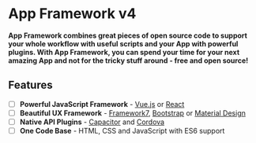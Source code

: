 # App Framework v4

**App Framework combines great pieces of open source code to support your whole workflow with useful scripts and your App with powerful plugins. With App Framework, you can spend your time for your next amazing App and not for the tricky stuff around - free and open source!**


## Features

- [ ] **Powerful JavaScript Framework** - [Vue.js](https://vuejs.org/) or [React](https://reactjs.org/)
- [ ] **Beautiful UX Framework** - [Framework7](https://framework7.io/), [Bootstrap](https://getbootstrap.com/) or [Material Design](https://material.io/design/)
- [ ] **Native API Plugins** - [Capacitor](https://capacitor.ionicframework.com/) and [Cordova](https://cordova.apache.org/)
- [ ] **One Code Base** - HTML, CSS and JavaScript with ES6 support
